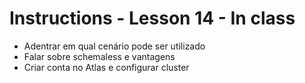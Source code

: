 # Instructions - Lesson 14 - In class

- Adentrar em qual cenário pode ser utilizado
- Falar sobre schemaless e vantagens
- Criar conta no Atlas e configurar cluster